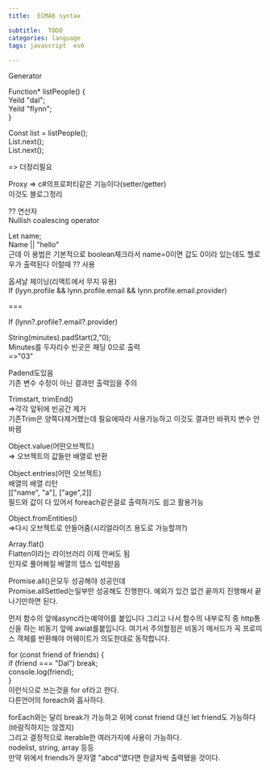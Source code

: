 ```yaml
---
title:  ECMA6 syntax

subtitle:  TODO
categories: language 
tags: javascript  es6
 
---
```


  
  
   
Generator  
  
  
Function* listPeople() {  
Yeild "dal";  
Yeild "flynn";  
}  
  
Const list = listPeople();  
List.next();  
List.next();  
  
=> 더정리필요  
  
  
Proxy => c#의프로퍼티같은 기능이다(setter/getter)  
이것도 블로그정리  
  
  
  
?? 연산자  
Nullish coalescing operator  
  
Let name;  
Name || "hello"  
근데 이 용법은 기본적으로 boolean체크라서 name=0이면 값도 0이라 있는데도 헬로우가 출력된다 이럴때 ?? 사용  
  
  
  
  
옵셔날 체이닝(리액트에서 무지 유용)  
If (lyyn.profile && lynn.profile.email && lynn.profile.email.provider)  
  
  
===  
  
  
If (lynn?.profile?.email?.provider)  
  
  
  
  
  
  
String(minutes).padStart(2,"0);  
Minutes를 두자리수 빈곳은 패딩 0으로 출력  
=>"03"  
  
Padend도있음  
기존 변수 수정이 아닌 결과만 출력임을 주의  
  
  
  
  
  
Trimstart, trimEnd()  
=>각각 앞뒤에 빈공간 제거  
기존Trim은 양쪽다제거했는데 필요에따라 사용가능하고 이것도 결과만 바뀌지 변수 안바뀜  
  
  
  
  
Object.value(어떤오브젝트)  
=> 오브젝트의 값들만 배열로 반환  
  
Object.entries(어떤 오브젝트)  
배열의 배열 리턴  
[["name", "a"], ["age",2]]  
필드와 값이 다 있어서 foreach같은걸로 출력하기도 쉽고 활용가능  
  
  
Object.fromEntities()  
=>다시 오브젝트로 만들어줌(시리얼라이즈 용도로 가능할까?)  
  
  
  
Array.flat()  
Flatten이라는 라이브러리 이제 안써도 됨  
인자로 풀어해질 배열의 뎁스 입력받음  
  
  
Promise.all()은모두 성공해야 성공인데  
Promise.allSettled는일부만 성공해도 진행한다. 예외가 있건 없건 끝까지 진행해서 끝나기만하면 된다.  
  
먼저 함수의 앞에async라는예약어를 붙입니다 그리고 나서 함수의 내부로직 중 http통신을 하는 비동기 앞에 awiat를붙입니다. 여기서 주의할점은 비동기 메서드가 꼭 프로미스 객체를 반환해야 어웨이트가 의도한대로 동작합니다.  
   
  
  
  
for (const friend of friends) {  
  if (friend === "Dal") break;  
  console.log(friend);  
}  
이런식으로 쓰는것을 for of라고 한다.  
다른언어의 foreach와 흡사하다.  
   
forEach와는 달리 break가 가능하고 위에 const friend 대신 let friend도 가능하다(바람직하지는 않겠지)  
그리고 결정적으로 iterable한 여러가지에 사용이 가능하다.  
nodelist, string, array 등등  
만약 위에서 friends가 문자열 "abcd"였다면 한글자씩 출력됐을 것이다.  
  
